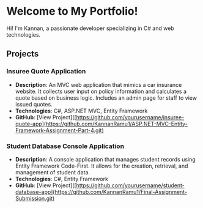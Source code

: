 # Welcome to My Portfolio!

Hi! I'm Kannan, a passionate developer specializing in C# and web technologies.
## Projects

### Insuree Quote Application
- **Description**: An MVC web application that mimics a car insurance website. It collects user input on policy information and calculates a quote based on business logic. Includes an admin page for staff to view issued quotes.
- **Technologies**: C#, ASP.NET MVC, Entity Framework
- **GitHub**: [View Project]([https://github.com/yourusername/insuree-quote-app](https://github.com/KannanRamu1/ASP.NET-MVC-Entity-Framework-Assignment-Part-4.git)

### Student Database Console Application
- **Description**: A console application that manages student records using Entity Framework Code-First. It allows for the creation, retrieval, and management of student data.
- **Technologies**: C#, Entity Framework
- **GitHub**: [View Project]([https://github.com/yourusername/student-database-app](https://github.com/KannanRamu1/Final-Assignment-Submission.git)

